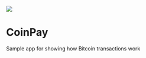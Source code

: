 ![](https://user-images.githubusercontent.com/8677283/34218466-886a8e10-e5ae-11e7-9a7e-aecac4cac9a9.png)

# CoinPay

Sample app for showing how Bitcoin transactions work
